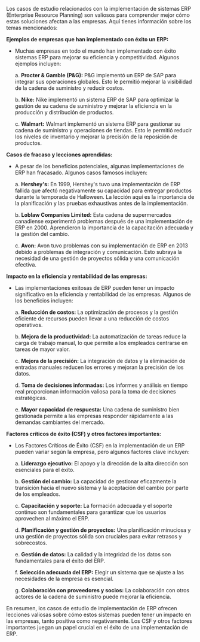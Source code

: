 Los casos de estudio relacionados con la implementación de sistemas ERP (Enterprise Resource Planning) son valiosos para comprender mejor cómo estas soluciones afectan a las empresas. Aquí tienes información sobre los temas mencionados:

**Ejemplos de empresas que han implementado con éxito un ERP:**
- Muchas empresas en todo el mundo han implementado con éxito sistemas ERP para mejorar su eficiencia y competitividad. Algunos ejemplos incluyen:

   a. **Procter & Gamble (P&G):** P&G implementó un ERP de SAP para integrar sus operaciones globales. Esto le permitió mejorar la visibilidad de la cadena de suministro y reducir costos.

   b. **Nike:** Nike implementó un sistema ERP de SAP para optimizar la gestión de su cadena de suministro y mejorar la eficiencia en la producción y distribución de productos.

   c. **Walmart:** Walmart implementó un sistema ERP para gestionar su cadena de suministro y operaciones de tiendas. Esto le permitió reducir los niveles de inventario y mejorar la precisión de la reposición de productos.

**Casos de fracaso y lecciones aprendidas:**
- A pesar de los beneficios potenciales, algunas implementaciones de ERP han fracasado. Algunos casos famosos incluyen:

   a. **Hershey's:** En 1999, Hershey's tuvo una implementación de ERP fallida que afectó negativamente su capacidad para entregar productos durante la temporada de Halloween. La lección aquí es la importancia de la planificación y las pruebas exhaustivas antes de la implementación.

   b. **Loblaw Companies Limited:** Esta cadena de supermercados canadiense experimentó problemas después de una implementación de ERP en 2000. Aprendieron la importancia de la capacitación adecuada y la gestión del cambio.

   c. **Avon:** Avon tuvo problemas con su implementación de ERP en 2013 debido a problemas de integración y comunicación. Esto subraya la necesidad de una gestión de proyectos sólida y una comunicación efectiva.

**Impacto en la eficiencia y rentabilidad de las empresas:**
- Las implementaciones exitosas de ERP pueden tener un impacto significativo en la eficiencia y rentabilidad de las empresas. Algunos de los beneficios incluyen:

   a. **Reducción de costos:** La optimización de procesos y la gestión eficiente de recursos pueden llevar a una reducción de costos operativos.

   b. **Mejora de la productividad:** La automatización de tareas reduce la carga de trabajo manual, lo que permite a los empleados centrarse en tareas de mayor valor.

   c. **Mejora de la precisión:** La integración de datos y la eliminación de entradas manuales reducen los errores y mejoran la precisión de los datos.

   d. **Toma de decisiones informadas:** Los informes y análisis en tiempo real proporcionan información valiosa para la toma de decisiones estratégicas.

   e. **Mayor capacidad de respuesta:** Una cadena de suministro bien gestionada permite a las empresas responder rápidamente a las demandas cambiantes del mercado.

**Factores críticos de éxito (CSF) y otros factores importantes:**
- Los Factores Críticos de Éxito (CSF) en la implementación de un ERP pueden variar según la empresa, pero algunos factores clave incluyen:

   a. **Liderazgo ejecutivo:** El apoyo y la dirección de la alta dirección son esenciales para el éxito.

   b. **Gestión del cambio:** La capacidad de gestionar eficazmente la transición hacia el nuevo sistema y la aceptación del cambio por parte de los empleados.

   c. **Capacitación y soporte:** La formación adecuada y el soporte continuo son fundamentales para garantizar que los usuarios aprovechen al máximo el ERP.

   d. **Planificación y gestión de proyectos:** Una planificación minuciosa y una gestión de proyectos sólida son cruciales para evitar retrasos y sobrecostos.

   e. **Gestión de datos:** La calidad y la integridad de los datos son fundamentales para el éxito del ERP.

   f. **Selección adecuada del ERP:** Elegir un sistema que se ajuste a las necesidades de la empresa es esencial.

   g. **Colaboración con proveedores y socios:** La colaboración con otros actores de la cadena de suministro puede mejorar la eficiencia.

En resumen, los casos de estudio de implementación de ERP ofrecen lecciones valiosas sobre cómo estos sistemas pueden tener un impacto en las empresas, tanto positiva como negativamente. Los CSF y otros factores importantes juegan un papel crucial en el éxito de una implementación de ERP.